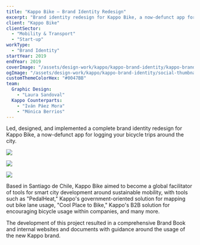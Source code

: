 ```yaml
---
title: "Kappo Bike — Brand Identity Redesign"
excerpt: "Brand identity redesign for Kappo Bike, a now-defunct app for logging your bicycle trips around the city."
client: "Kappo Bike"
clientSector:
  - "Mobility & Transport"
  - "Start-up"
workType:
  - "Brand Identity"
startYear: 2019
endYear: 2019
coverImage: "/assets/design-work/kappo/kappo-brand-identity/kappo-brand-identity.mp4"
ogImage: "/assets/design-work/kappo/kappo-brand-identity/social-thumbnail.png"
customThemeColorHex: "#0047BB"
team:
  Graphic Design:
    - "Laura Sandoval"
  Kappo Counterparts:
    - "Iván Páez Mora"
    - "Mónica Berrios"
---
```


Led, designed, and implemented a complete brand identity redesign for Kappo Bike, a now-defunct app for logging your bicycle trips around the city.

![](/assets/design-work/kappo/kappo-brand-identity/kappo-brand-identity-tote.png)

![](/assets/design-work/kappo/kappo-brand-identity/kappo-brand-posters-1.png)

![](/assets/design-work/kappo/kappo-brand-identity/kappo-brand-pillars-simplified.png)

Based in Santiago de Chile, Kappo Bike aimed to become a global facilitator of tools for smart city development around sustainable mobility, with tools such as "PedalHeat," Kappo's government-oriented solution for mapping out bike lane usage, "Cool Place to Bike," Kappo's B2B solution for encouraging bicycle usage within companies, and many more.

The development of this project resulted in a comprehensive Brand Book and internal websites and documents with guidance around the usage of the new Kappo brand.